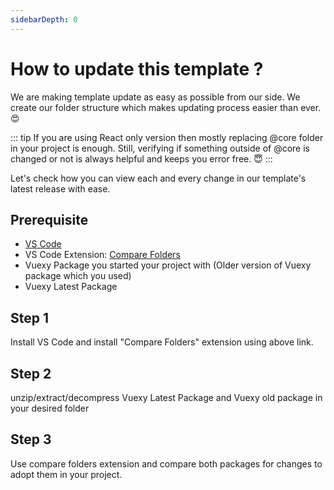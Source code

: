 ```yaml
---
sidebarDepth: 0
---
```


# How to update this template ?

We are making template update as easy as possible from our side. We create our folder structure which makes updating process easier than ever. 😍

::: tip
If you are using React only version then mostly replacing @core folder in your project is enough. Still, verifying if something outside of @core is changed or not is always helpful and keeps you error free. 😇
:::

Let's check how you can view each and every change in our template's latest release with ease.

## Prerequisite

- [VS Code](https://code.visualstudio.com/download)
- VS Code Extension: [Compare Folders](https://marketplace.visualstudio.com/items?itemName=moshfeu.compare-folders)
- Vuexy Package you started your project with (Older version of Vuexy package which you used)
- Vuexy Latest Package

## Step 1

Install VS Code and install "Compare Folders" extension using above link.

## Step 2

unzip/extract/decompress Vuexy Latest Package and Vuexy old package in your desired folder

## Step 3

Use compare folders extension and compare both packages for changes to adopt them in your project.
